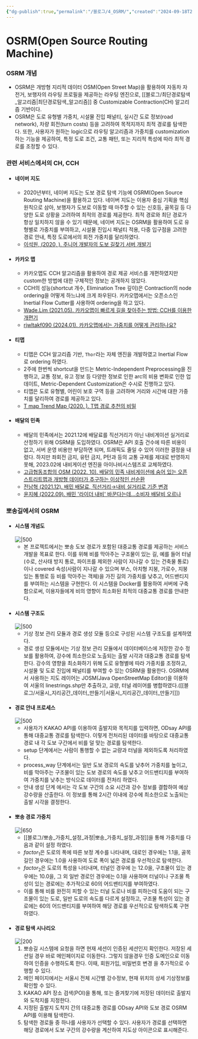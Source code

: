 ```yaml
---
{"dg-publish":true,"permalink":"/블로그/4_OSRM/","created":"2024-09-18T21:53:37.123+09:00"}
---
```


# OSRM(Open Source Routing Machine)
### OSRM 개념
- OSRM은 개방형 지리적 데이터 OSM(Open Street Map)을 활용하여 자동차 자전거, 보행자의 라우팅 프로필을 제공하는 라우팅 엔진으로,  [[블로그/최단경로탐색_알고리즘\|최단경로탐색_알고리즘]] 중 Customizable Contraction(CH) 알고리즘 기반이다.
- OSRM은 도로 유형별 가중치, 시설물 진입 패널티, 실시간 도로 정보(road network), 차량 회전(turn costs) 등을 고려하여 목적지까지 최적 경로를 탐색한다. 또한, 사용자가 원하는 logic으로 라우팅 알고리즘과 가중치를 customization 하는 기능을 제공하여, 특정 도로 조건, 교통 패턴, 또는 지리적 특성에 따라 최적 경로를 조정할 수 있다.
### 관련 서비스에서의 CH, CCH
- #### 네이버 지도
	- 2020년부터, 네이버 지도는 도보 경로 탐색 기능에 OSRM(Open Source Routing Machine)을 활용하고 있다. 네이버 지도는 이용자 중심 기획을 핵심 원칙으로 삼아, 보행자가 도보로 이동할 때 마주할 수 있는 신호등, 골목길 등 다양한 도로 상황을 고려하여 최적의 경로를 제공한다. 최적 경로와 최단 경로가 항상 일치하지 않을 수 있기 때문에, 네이버 지도는 OSRM을 활용하여 도로 유형별로 가중치를 부여하고, 시설물 진입시 패널티 적용, 다중 입구점을 고려한 경로 안내, 특정 도로에서의 회전 가중치를 달리하였다. 
	- [이석원, (2020, ). 주니어 개발자의 도보 길찾기 서버 개발기](https://deview.kr/2020/sessions/376)
- #### 카카오 맵
	- 카카오맵도 CCH 알고리즘을 활용하여 경로 제공 서비스를 개편하였지만 custom한 방법에 대한 구체적인 정보는 공개하지 않았다.
	- CCH의 성능(shortcut 개수, Elimination Tree 깊이)은 Contraction의 node ordering을 어떻게 하느냐에 크게 좌우된다. 카카오맵에서는 오픈소스인 Inertial Flow Cutter를 사용하여 ordering을 하고 있다.
	- [Wade.Lim (2021.05). 카카오맵이 빠르게 길을 찾아주는 방법: CCH를 이용한 개편기](https://tech.kakao.com/2021/05/10/kakaomap-cch/)
	- [rjwltakf090 (2024.01). 카카오맵에서는 가중치를 어떻게 관리하나요?](https://devtalk.kakao.com/t/topic/134636)
- #### 티맵
	- 티맵은 CCH 알고리즘 기반, `Thor`라는 자체 엔진을 개발하였고 Inertial Flow로 ordering 하였다.
	- 2주에 한번씩 shortcut을 만드는 Metric-Independent Preprocessing을 진행하고, 교통 정보, 유고 정보 등 다양한 정보로 인한 arc의 비용 변화로 인한 업데이트, Metric-Dependent Customization은 수시로 진행하고 있다.
	- 티맵은 도로 유형별, 어린이 보호 구역 등을 고려하며 거리와 시간에 대한 가중치를 달리하여 경로를 제공하고 있다.
	- [T map Trend Map (2020. ). T맵 경로 추천의 비밀](https://www.tmap.co.kr/static/trendmap_2020/tmap-story/2-02.html)
- #### 배달의 민족
	- 배달의 민족에서는 2021.12에 배달료를 직선거리가 아닌 내비게이션 실거리로 산정하기 위해 OSRM을 도입하였다. OSRM은 API 호출 건수에 따른 비용이 없고, 서버 운영 비용만 부담하면 되며, 트래픽도 줄일 수 있어 이러한 결정을 내렸다. 하지만 좌회전 금지, 유턴 금지, P턴과 등의 교통 규제를 제대로 반영하지 못해, 2023.02에 내비게이션 엔진을 아이나비시스템즈로 교체하였다.
	- [고급협동조합의 OSM (2022. 10). 배달의 민족 내비게이션에 숨어 있는 오픈스트리트맵과 개방형 데이터가 추구하는 이상적인 선순환](https://luxurycoop.tistory.com/175)
	- [전남혁 (2021.12). 배민 배달료, 직선거리→내비 실거리로 기준 변경](https://www.donga.com/news/article/all/20211226/110959441/1)
	- [윤지혜 (2022.09). 배민 '라이더 내비' 바꾼다는데...소비자 배달비 오르나](https://n.news.naver.com/mnews/article/008/0004798441?sid=105)
### 뽀송길에서의 OSRM
- #### 시스템 개념도
  ![|500](https://i.imgur.com/veu7JYq.png)
	- 본 프로젝트에서는 뽀송 도보 경로가 포함된 대중교통 경로를 제공하는 서비스 개발을 목표로 한다. 이를 위해 비를 막아주는 구조물이 있는 길, 예를 들어 터널(수로, 산사태 방지 통로, 파이프를 제외한 사람이 지나갈 수 있는 건축물 통로)이나 covered 속성(사람이 지나갈 수 있으며 부스, 아치형 지붕, 가로수, 지붕있는 통행로 등 비를 막아주는 객체)을 가진 길의 가중치를 낮추고, 어드밴티지를 부여하는 시스템을 구현한다. 이 시스템을 Docker를 활용하여 서버에 구축함으로써, 이용자들에게 비의 영향이 최소화된 최적의 대중교통 경로를 안내한다.
- #### 시스템 구조도
  ![|500](https://i.imgur.com/gUZHXlG.png)
	- 기상 정보 관리 모듈과 경로 생성 모듈 등으로 구성된 시스템 구조도를 설계하였다. 
	- 경로 생성 모듈에서는 기상 정보 관리 모듈에서 데이터베이스에 저장한 강수 정보를 활용하여, 강수에 최소한으로 노출되는 출발 시각과 대중교통 경로를 탐색한다. 강수의 영향을 최소화하기 위해 도로 유형별에 따라 가중치를 조정하고, 시설물 및 도로 진입에 패널티를 부여할 수 있는 OSRM을 활용한다. OSRM에서 사용하는 지도 레이어는 JOSM(Java OpenStreetMap Editor)을 이용하여 서울의 linestrings.shp만 추출하고, 교량, 터널 레이어를 병합하였다.([[블로그/서울시_지리공간_데이터_만들기\|서울시_지리공간_데이터_만들기]])
- #### 경로 안내 프로세스
  ![|500](https://i.imgur.com/c1RbWiK.png)
	- 사용자가 KAKAO API를 이용하여 출발지와 목적지를 입력하면, ODsay API를 통해 대중교통 경로를 탐색한다. 이렇게 전처리된 데이터를 바탕으로 대중교통 경로 내 각 도보 구간에서 비를 덜 맞는 경로를 탐색한다. 
	- setup 단계에서는 사람이 통행할 수 없는 교량과 터널을 제외하도록 처리하였다.
	- process_way 단계에서는 일반 도보 경로의 속도를 낮추어 가중치를 높이고, 비를 막아주는 구조물이 있는 도보 경로의 속도를 낮추고 어드밴티지를 부여하여 가중치를 낮추는 방식으로 데이터를 전처리 하였다. 
	- 안내 생성 단계 에서는 각 도보 구간의 소요 시간과 강수 정보를 결합하여 예상 강수량을 산출한다. 이 정보를 통해 2시간 이내에 강수에 최소한으로 노출되는 출발 시각을 결정한다.
- #### 뽀송 경로 가중치
  ![|650](https://i.imgur.com/7VrHew7.png)
	- [[블로그/뽀송_가중치_설정_과정\|뽀송_가중치_설정_과정]]을 통해 가중치를 다음과 같이 설정 하였다.
	- $factor_1$은 도로의 폭에 따른 보정 계수를 나타내며, 대로인 경우에는 1.1을, 골목길인 경우에는 1.0을 사용하여 도로 폭이 넓은 경로를 우선적으로 탐색한다.
	- $factor_2$은 도로의 특성을 나타내며, 터널인 경우에 는 12.0을, 구조물이 있는 경우에는 10.0을, 그 외 일반 경로인 경우에는 0.1을 사용하며 터널이나 구조물 특성이 있는 경로에는 추가적으로 60의 어드밴티지를 부여하였다.
	- 이를 통해 비를 완전히 피할 수 있는 터널 도로나 비를 피하는데 도움이 되는 구조물이 있는 도로, 일반 도로의 속도를 다르게 설정하고, 구조물 특성이 있는 경로에는 60의 어드밴티지를 부여하여 해당 경로를 우선적으로 탐색하도록 구현하였다.
- #### 경로 탐색 시나리오
  ![|200](https://i.imgur.com/W8A9FLU.png)
	1. 뽀송길 시스템에 요청을 하면 현재 세션이 인증된 세션인지 확인한다. 저장된 세션일 경우 바로 메인페이지로 이동한다. 그렇지 않을경우 인증 도메인으로 이동하여 인증을 수행하도록 한다. 이때, 회원가입, 비밀번호 변경 을 추가적으로 수행할 수 있다. 
	2. 메인 페이지에서는 서울시 전체 시간별 강수정보, 현재 위치의 상세 기상정보를 확인할 수 있다. 
	3. KAKAO API 장소 검색(POI)을 통해, 또는 즐겨찾기에 저장된 데이터로 출발지와 도착지를 지정한다.
	4. 지정된 출발지 도착지 간의 대중교통 경로를 ODsay API와 도보 경로 OSRM API를 이용해 탐색한다. 
	5. 탐색한 경로들 중 하나를 사용자가 선택할 수 있다. 사용자가 경로를 선택하면 해당 경로에서 도보 구간의 강수량을 계산하여 지도상 아이콘으로 표시해준다.
